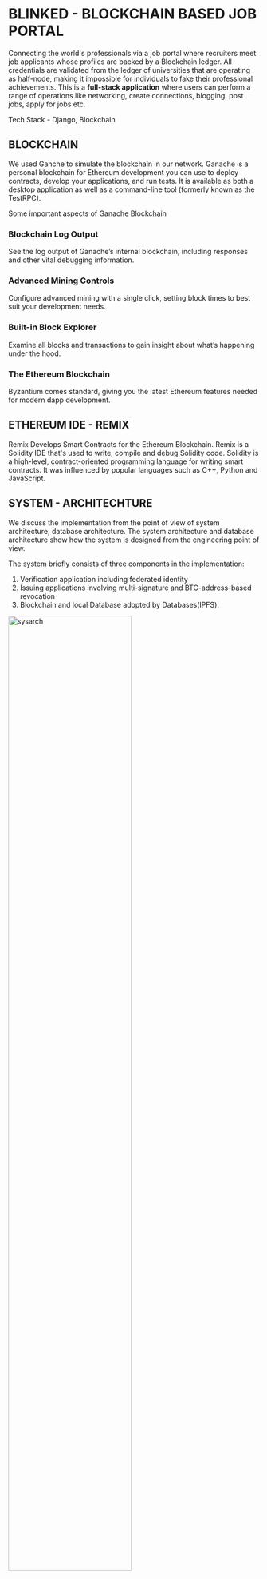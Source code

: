 # BLINKED - BLOCKCHAIN BASED JOB PORTAL
Connecting the world's professionals via a job portal where recruiters meet job applicants whose profiles are backed by a Blockchain ledger. All credentials are validated from the ledger of universities that are operating as half-node, making it impossible for individuals to fake their professional achievements. This is a **full-stack application** where users can perform a range of operations like networking, create connections, blogging, post jobs, apply for jobs etc. 


Tech Stack -  Django, Blockchain 

## BLOCKCHAIN 
We used Ganche to simulate the blockchain in our network. Ganache is a personal blockchain for Ethereum development you can use to deploy contracts, develop your applications, and run tests. 
It is available as both a desktop application as well as a command-line tool (formerly known as the TestRPC).

Some important aspects of Ganache Blockchain
### Blockchain Log Output
See the log output of Ganache’s internal blockchain, including responses and other vital debugging information.
### Advanced Mining Controls
Configure advanced mining with a single click, setting block times to best suit your development needs.
### Built-in Block Explorer
Examine all blocks and transactions to gain insight about what’s happening under the hood.
### The Ethereum Blockchain
Byzantium comes standard, giving you the latest Ethereum features needed for modern dapp development.

## ETHEREUM IDE - REMIX
Remix Develops  Smart Contracts for the Ethereum Blockchain. Remix is a Solidity IDE that's used to write, compile and debug Solidity code. 
Solidity is a high-level, contract-oriented programming language for writing smart contracts. It was influenced by popular languages such as C++, Python and JavaScript.

## SYSTEM - ARCHITECHTURE
We discuss the implementation from the point of view of system architecture, database architecture. The system architecture and database architecture show how the system is designed from the engineering point of view.

The system briefly consists of three components in the implementation: 
1. Verification application including federated identity
2. Issuing applications involving multi-signature and BTC-address-based revocation
3. Blockchain and local Database adopted by Databases(IPFS).


<picture>
   <img alt="sysarch" src="https://github.com/vedantspatil/Blinked/assets/37808420/95276ae8-1128-428b-bdde-349ce6bb0547" width="70%" height="70%">
</picture>


## DATABASE - ARCHITECHTURE

The database has been designed to contain two categories of data:
1. The public authentication data and the private certificate data.
2. The public authentication data is available to the public and released to the blockchain; the private certificate data are stored on database where it is securely protected and isolated in the intranet.

<picture>
   <img alt="dbarch" src="https://github.com/vedantspatil/Blinked/assets/37808420/d7b19138-cfef-4858-a37f-e7998c59dab2" width="70%" height="70%">
</picture>

<picture>
   <img alt="dbrtable" src="https://github.com/vedantspatil/Blinked/assets/37808420/1633401a-61b2-4d2f-8ffb-81ebb54d91c8" width="70%" height="70%">
</picture>


## WORKFLOW DIAGRAM
1. Student completes a course and asks issuer for the certificate.
2. Issuer creates a certificate which contains details about the public key of the student, issuer details, course details and then signs the certificate.
3. This certificate is then executed on smart contract which stores it on blockchain and verifies the validity of the certificate.
4. A certificate receipt is sent to the student at the same time who can now use this as a proof of completing the course.
5. Now the person/student can apply for job by sending his certificate receipt, and recruiter can easily verify it through the web application which will call the smart contract.

<picture>
   <img alt="wrkflow" src="https://github.com/vedantspatil/Blinked/assets/37808420/e47e4684-e29a-4389-94eb-5b156a907ea4" width="70%" height="70%">
</picture>

## BLOCKCHAIN VERIFIED ACADEMIC QUALIFICATIONS

Our smart contract:
The important functions are:
1. register institute - An institute can register itself to the blockchain. This is mandatory for an institute and only after this can the institute upload any records.
2. addBatchMerkleRoot - The institute creates a merkle tree of the batch of degrees and then uses this contract call to upload this merkel root on blockchain
3. verifyBatchMerkleRoot - This checks whether given merkle root is same as the one stored onto the blockchain.

## HOW DOES IT WORK
The important aspects of the working are covered in these section. The functionality of the application can be broken down into following aspects.

Issuance of digital certificate from Institute to students:
1. Institute registers itself on the blockchain through the smart contract
2. Institute creates a merkle tree of all the student's degree and uploads the merkel root on the blockchain.
3. Institute issues digital certificate(JSON file) consisting of fields: cpi, name, year, student Id, institution, degree and merkel path(or proof which will be used to verify the legitimacy of the certificate).
Creation of merkle tree helps to reduce the number of transactions, and save space, time and cost.

Verification of the certificate in the portal:
Now in order for a student to claim a degree from this Institute, he should have a json certificate which will be issued by the institution to the students. These certificates, along with the student details, contains a merkel path to a leaf node on the merkel tree. When verified the merkel path with the one uploaded by the Institute, the System determines if the claim of the user is valid.
This is shown by a visual confirmation in the profile page.

1. The user enter the details, and uploads the digital certificate.
2. Using the merkel path in certificate, merkel root is obtained and then verifyBatchMerkelRoot contract call is made.
3. This ensures that certificate is legit, so now comparison of certificate details and form details is done. If all of this are correct, then we add this education with green tick else a red cross.

## SNAPSHOTS OF THE APPLICATIONS

### PROFILE PAGE

<picture>
   <img alt="profpage" src="https://github.com/vedantspatil/Blinked/assets/37808420/74f81ab0-459e-4af0-97d1-f1cdeb21aef3" width="50%" height="50%">
</picture>

### BROWSE JOBS

<picture>
   <img alt="browjobs" src="https://github.com/vedantspatil/Blinked/assets/37808420/661267e0-876a-4399-85ff-1872f49f1a2c" width="50%" height="50%">
</picture>

### APPLY FOR JOB

<picture>
   <img alt="applyjob" src="https://github.com/vedantspatil/Blinked/assets/37808420/3467e623-73c1-45d4-89a0-40a1c1bc517f" width="50%" height="50%">
</picture>

### BLOG

<picture>
   <img alt="blog" src="https://github.com/vedantspatil/Blinked/assets/37808420/fb909e18-9124-474e-ade3-fad3962a4971" width="50%" height="50%">
</picture>


## DEMO VIDEO

The following short video gives a brief idea of the portal.


https://github.com/vedantspatil/Blinked/assets/37808420/4bccc5dd-f561-42ea-ac76-50a5a4ee0cbd



For an in depth explaination of the Blinked system and it's working head over to this link - https://drive.google.com/file/d/1pnHa70c4BYI3gIHEUZLHVWkprQf9qlU4/view?usp=sharing
